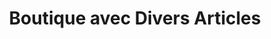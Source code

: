---
title: "Boutique avec Divers Articles"
url: /macenta/boutique-avec-divers-articles-12/
shop: commodité
---